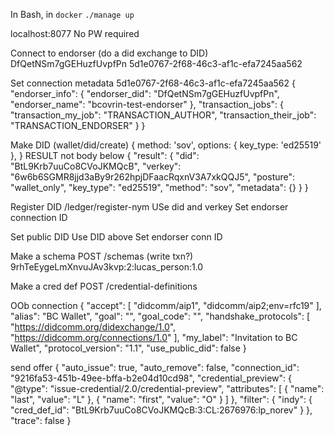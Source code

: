 In Bash, in `docker`
`./manage up`

localhost:8077
No PW required


Connect to endorser (do a did exchange to DID)
DfQetNSm7gGEHuzfUvpfPn
5d1e0767-2f68-46c3-af1c-efa7245aa562

Set connection metadata
5d1e0767-2f68-46c3-af1c-efa7245aa562
{
    "endorser_info": {
        "endorser_did": "DfQetNSm7gGEHuzfUvpfPn",
        "endorser_name": "bcovrin-test-endorser"
    },
    "transaction_jobs": {
        "transaction_my_job": "TRANSACTION_AUTHOR",
        "transaction_their_job": "TRANSACTION_ENDORSER"
    }
}



Make DID (wallet/did/create)
{
          method: 'sov',
          options: { key_type: 'ed25519' },
        }
RESULT not body below
{
  "result": {
    "did": "BtL9Krb7uuCo8CVoJKMQcB",
    "verkey": "6w6b6SGMR8jjd3aBy9r262hpjDFaacRqxnV3A7xkQQJ5",
    "posture": "wallet_only",
    "key_type": "ed25519",
    "method": "sov",
    "metadata": {}
  }
}

Register DID /ledger/register-nym
USe did and verkey
Set endorser connection ID

Set public DID
Use DID above
Set endorser conn ID

Make a schema
POST /schemas
(write txn?)
9rhTeEygeLmXnvuJAv3kvp:2:lucas_person:1.0

Make a cred def
POST /credential-definitions

OOb connection
{
  "accept": [
    "didcomm/aip1",
    "didcomm/aip2;env=rfc19"
  ],
  "alias": "BC Wallet",
  "goal": "",
  "goal_code": "",
  "handshake_protocols": [
    "https://didcomm.org/didexchange/1.0",
    "https://didcomm.org/connections/1.0"
  ],
  "my_label": "Invitation to BC Wallet",
  "protocol_version": "1.1",
  "use_public_did": false
}

send offer
{
  "auto_issue": true,
  "auto_remove": false,
  "connection_id": "9216fa53-451b-49ee-bffa-b2e04d10cd98",
  "credential_preview": {
    "@type": "issue-credential/2.0/credential-preview",
    "attributes": [
      { "name": "last", "value": "L" },
      { "name": "first", "value": "O" }
    ]
  },
  "filter": {
    "indy": { "cred_def_id": "BtL9Krb7uuCo8CVoJKMQcB:3:CL:2676976:lp_norev" }
  },
  "trace": false
}